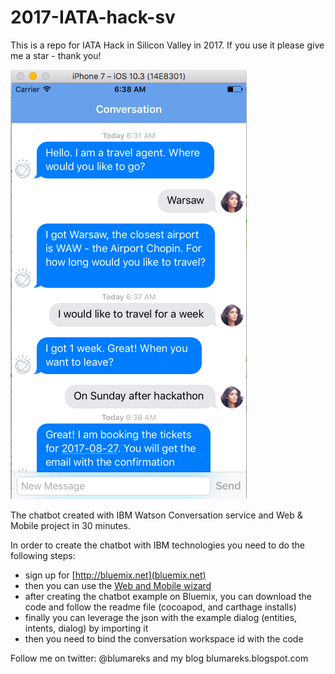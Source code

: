 # 2017-IATA-hack-sv
This is a repo for IATA Hack in Silicon Valley in 2017. If you use it please give me a star - thank you!

![IATA hackathon Watson Chatbot](IATA_chatbot.png)

The chatbot created with IBM Watson Conversation service and Web & Mobile project in 30 minutes.

In order to create the chatbot with IBM technologies you need to do the following steps:

- sign up for [http://bluemix.net](bluemix.net)
- then you can use the [Web and Mobile wizard](https://console.bluemix.net/developer/getting-started/?env_id=ibm:yp:us-south)
- after creating the chatbot example on Bluemix, you can download the code and follow the readme file (cocoapod, and carthage installs)
- finally you can leverage the json with the example dialog (entities, intents, dialog) by importing it
- then you need to bind the conversation workspace id with the code

Follow me on twitter: @blumareks and my blog blumareks.blogspot.com
